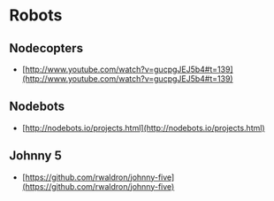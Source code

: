 # Robots

## Nodecopters
* [http://www.youtube.com/watch?v=gucpgJEJ5b4#t=139](http://www.youtube.com/watch?v=gucpgJEJ5b4#t=139)

## Nodebots
* [http://nodebots.io/projects.html](http://nodebots.io/projects.html)

## Johnny 5
* [https://github.com/rwaldron/johnny-five](https://github.com/rwaldron/johnny-five)
